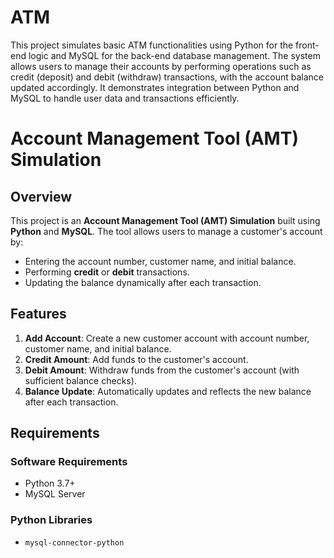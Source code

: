 # ATM
This project simulates basic ATM functionalities using Python for the front-end logic and MySQL for the back-end database management. The system allows users to manage their accounts by performing operations such as credit (deposit) and debit (withdraw) transactions, with the account balance updated accordingly. It demonstrates integration between Python and MySQL to handle user data and transactions efficiently.

# Account Management Tool (AMT) Simulation

## Overview
This project is an **Account Management Tool (AMT) Simulation** built using **Python** and **MySQL**. The tool allows users to manage a customer's account by:
- Entering the account number, customer name, and initial balance.
- Performing **credit** or **debit** transactions.
- Updating the balance dynamically after each transaction.

## Features
1. **Add Account**: Create a new customer account with account number, customer name, and initial balance.
2. **Credit Amount**: Add funds to the customer's account.
3. **Debit Amount**: Withdraw funds from the customer's account (with sufficient balance checks).
4. **Balance Update**: Automatically updates and reflects the new balance after each transaction.

## Requirements
### Software Requirements
- Python 3.7+
- MySQL Server

### Python Libraries
- `mysql-connector-python`

